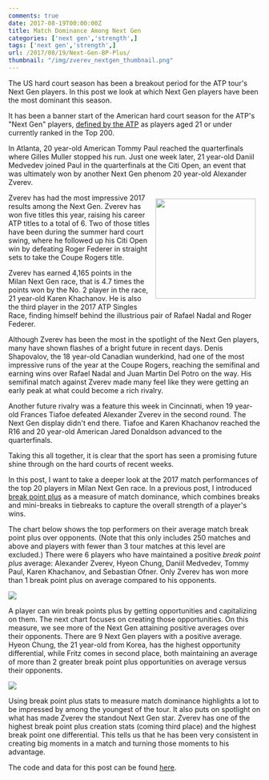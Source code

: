 ```yaml
---
comments: true
date: 2017-08-19T00:00:00Z
title: Match Dominance Among Next Gen
categories: ['next gen','strength',]
tags: ['next gen','strength',]
url: /2017/08/19/Next-Gen-BP-Plus/
thumbnail: "/img/zverev_nextgen_thumbnail.png"
---
```


The US hard court season has been a breakout period for the ATP tour's Next Gen players. In this post we look at which Next Gen players have been the most dominant this season.

<!--more-->


It has been a banner start of the American hard court season for the ATP's "Next Gen" players, [defined by the ATP](http://www.atpworldtour.com/en/news/nextgen) as players aged 21 or under currently ranked in the Top 200.  

In Atlanta, 20 year-old American Tommy Paul reached the quarterfinals where Gilles Muller stopped his run. Just one week later, 21 year-old Daniil Medvedev joined Paul in the quarterfinals at the Citi Open, an event that was ultimately won by another Next Gen phenom 20 year-old Alexander Zverev.

<div style="float:right;padding:2%;">
<img src="/img/zverev_nextgen_thumbnail.png" width=200 />
</div>

Zverev has had the most impressive 2017 results among the Next Gen. Zverev has won five titles this year, raising his career ATP titles to a total of 6. Two of those titles have been during the summer hard court swing, where he followed up his Citi Open win by defeating Roger Federer in straight sets to take the Coupe Rogers title. 

Zverev has earned 4,165 points in the Milan Next Gen race, that is 4.7 times the points won by the No. 2 player in the race, 21 year-old Karen Khachanov. He is also the third player in the 2017 ATP Singles Race, finding himself behind the illustrious pair of Rafael Nadal and Roger Federer.

Although Zverev has been the most in the spotlight of the Next Gen players, many have shown flashes of a bright future in recent days. Denis Shapovalov, the 18 year-old Canadian wunderkind, had one of the most impressive runs of the year at the Coupe Rogers, reaching the semifinal and earning wins over Rafael Nadal and Juan Martin Del Potro on the way. His semifinal match against Zverev made many feel like they were getting an early peak at what could become a rich rivalry.


Another future rivalry was a feature this week in Cincinnati, when 19 year-old Frances Tiafoe defeated Alexander Zverev in the second round. The Next Gen display didn't end there. Tiafoe and Karen Khachanov reached the R16 and 20 year-old American Jared Donaldson advanced to the quarterfinals.

Taking this all together, it is clear that the sport has seen a promising future shine through on the hard courts of recent weeks. 


In this post, I want to take a deeper look at the 2017 match performances of the top 20 players in Milan Next Gen race. In a previous post, I introduced [break point plus](http://on-the-t.com/2017/07/16/match-dominance/) as a measure of match dominance, which combines breaks and mini-breaks in tiebreaks to capture the overall strength of a player's wins.


The chart below shows the top performers on their average match break point plus over opponents. (Note that this only includes 250 matches and above and players with fewer than 3 tour matches at this level are excluded.) There were 6 players who have maintained a positive _break point plus_ average: Alexander Zverev, Hyeon Chung, Daniil Medvedev, Tommy Paul, Karen Khachanov, and Sebastian Ofner. Only Zverev has won more than 1 break point plus on average compared to his opponents.  

<img src="/img/nextgen_bpplus.png" />

A player can win break points plus by getting opportunities and capitalizing on them. The next chart focuses on creating those opportunities. On this measure, we see more of the Next Gen attaining positive averages over their opponents. There are 9 Next Gen players with a positive average. Hyeon Chung, the 21 year-old from Korea, has the highest opportunity differential, while Fritz comes in second place, both maintaining an average of more than 2 greater break point plus opportunities on average versus their opponents.


<img src="/img/nextgen_bpplus_chances.png" />

Using break point plus stats to measure match dominance highlights a lot to be impressed by among the youngest of the tour. It also puts on spotlight on what has made Zverev the standout Next Gen star. Zverev has one of the highest break point plus creation stats (coming third place) and the highest break point one differential. This tells us that he has been very consistent in creating big moments in a match and turning those moments to his advantage.

The code and data for this post can be found [here](https://github.com/skoval/sports-blog/tree/master/R).





